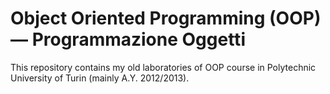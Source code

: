 # Object Oriented Programming (OOP) — Programmazione Oggetti

This repository contains my old laboratories of OOP course in Polytechnic University of Turin (mainly A.Y. 2012/2013).
